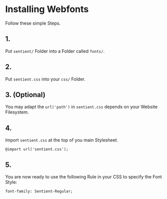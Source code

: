 # Installing Webfonts
Follow these simple Steps.

## 1.
Put `sentient/` Folder into a Folder called `fonts/`.

## 2.
Put `sentient.css` into your `css/` Folder.

## 3. (Optional)
You may adapt the `url('path')` in `sentient.css` depends on your Website Filesystem.

## 4.
Import `sentient.css` at the top of you main Stylesheet.

```
@import url('sentient.css');
```

## 5.
You are now ready to use the following Rule in your CSS to specify the Font Style:
```
font-family: Sentient-Regular;

```


